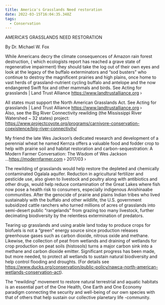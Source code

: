 ```yaml
---
title: America's Grasslands Need restoration
date: 2022-03-15T16:04:35.348Z
tags:
  - Conservation
---
```

AMERICA’S GRASSLANDS NEED RESTORATION

By Dr. Michael W. Fox

While Americans decry the climate consequences of Amazon rain forest destruction, ( which ecologists report has reached a grave state of regenerative impairment) they should take the log out of their own eyes and look at the legacy of the buffalo exterminators and “sod busters” who continue to destroy the magnificent prairies and high plains, once home to vast herds of grassland-nutrient cycling buffalo and antelope and the now endangered Swift fox and other mammals and birds. See Acting for grasslands | Land Trust Alliance https://www.landtrustalliance.org ›

All states must support the North American Grasslands Act. See
Acting for grasslands | Land Trust Alliance https://www.landtrustalliance.org ›   
Also, see the Big River Connectivity rewilding (the Mississippi River Watershed ~ 32 states) project:
https://www.projectcoyote.org/programs/carnivore-conservation-coexistence/big-river-connectivity/


My friend the late Wes Jackson’s dedicated research and development of a perennial wheat he named Kernza offers a valuable food and fodder crop to help with prairie soil and habitat restoration and carbon-sequestration: A Modern Farmer Conversation: The Wisdom of Wes Jackson ...https://modernfarmer.com › 2017/03 › 


The rewilding of grasslands would help restore the depleted and chemically contaminated Ogalala aquifer. Reduction in agricultural fertilizer and pesticide use, also given to livestock and poultry along with antibiotics and other drugs, would help reduce contamination of the Great Lakes where fish now pose a health risk to consumers, especially indigenous Anishinaabe communities.
After the genocide of prairie and plains Indian tribes who lived sustainably with the buffalo and other wildlife, the U.S. government subsidized cattle ranchers who turned millions of acres of grasslands into semi-desert public “rangelands” from grazing too many livestock, further decimating biodiversity by the relentless extermination of predators.
 

Tearing up grasslands and using arable land today to produce crops for biofuels is not a “green” energy source since production releases greenhouse gases such as carbon dioxide, nitrous oxide and methane. Likewise, the collection of peat from wetlands and draining of wetlands for crop production on peat soils (histosols) turns a major carbon sink into a methane and carbon dioxide emitter. Significant progress has been made, but more needed, to protect all wetlands to sustain natural biodiversity and help control flooding and droughts. (For details see https://www.ducks.org/conservation/public-policy/nawca-north-american-wetlands-conservation-act).


The “rewilding” movement to restore natural terrestrial and aquatic habitats is an essential part of the One Health, One Earth and One Economy paradigm connecting the security and well-being of our own species with that of others that help sustain our collective planetary life -community.

